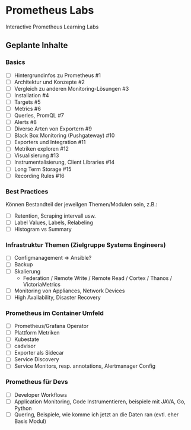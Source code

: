 # Prometheus Labs

Interactive Prometheus Learning Labs

## Geplante Inhalte

### Basics

- [ ] Hintergrundinfos zu Prometheus #1
- [ ] Architektur und Konzepte #2
- [ ] Vergleich zu anderen Monitoring-Lösungen #3
- [ ] Installation #4
- [ ] Targets #5
- [ ] Metrics #6
- [ ] Queries, PromQL #7
- [ ] Alerts #8
- [ ] Diverse Arten von Exportern #9
- [ ] Black Box Monitoring (Pushgateway) #10
- [ ] Exporters und Integration #11
- [ ] Metriken exploren #12
- [ ] Visualisierung #13
- [ ] Instrumentalisierung, Client Libraries #14
- [ ] Long Term Storage #15
- [ ] Recording Rules #16

### Best Practices

Können Bestandteil der jeweilgen Themen/Modulen sein, z.B.:

- [ ] Retention, Scraping intervall usw.
- [ ] Label Values, Labels, Relabeling
- [ ] Histogram vs Summary

### Infrastruktur Themen (Zielgruppe Systems Engineers)

- [ ] Configmanagement => Ansible?
- [ ] Backup
- [ ] Skalierung
  - Federation / Remote Write / Remote Read / Cortex / Thanos / VictoriaMetrics
- [ ] Monitoring von Appliances, Network Devices
- [ ] High Availability, Disaster Recovery

### Prometheus im Container Umfeld

- [ ] Prometheus/Grafana Operator
- [ ] Plattform Metriken 
- [ ] Kubestate
- [ ] cadvisor
- [ ] Exporter als Sidecar
- [ ] Service Discovery 
- [ ] Service Monitors, resp. annotations, Alertmanager Config

### Prometheus für Devs

- [ ] Developer Workflows
- [ ] Application Monitoring, Code Instrumentieren, beispiele mit JAVA, Go, Python
- [ ] Quering, Beispiele, wie komme ich jetzt an die Daten ran (evtl. eher Basis Modul)
